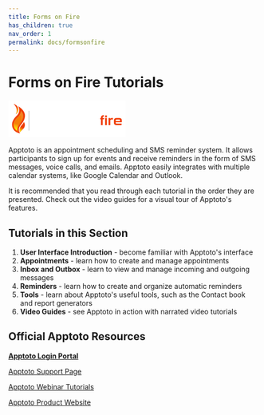 ```yaml
---
title: Forms on Fire
has_children: true
nav_order: 1
permalink: docs/formsonfire
---
```


# Forms on Fire Tutorials

<img src="/assets/formsonfire/logo.png" />

Apptoto is an appointment scheduling and SMS reminder system. It allows participants to sign up for events and receive reminders in the form of SMS messages, voice calls, and emails. Apptoto easily integrates with multiple calendar systems, like Google Calendar and Outlook.

It is recommended that you read through each tutorial in the order they are presented. Check out the video guides for a visual tour of Apptoto's features.

## Tutorials in this Section
1. **User Interface Introduction** - become familiar with Apptoto's interface
2. **Appointments** - learn how to create and manage appointments
3. **Inbox and Outbox** - learn to view and manage incoming and outgoing messages
4. **Reminders** - learn how to create and organize automatic reminders
5. **Tools** - learn about Apptoto's useful tools, such as the Contact book and report generators
6. **Video Guides** - see Apptoto in action with narrated video tutorials

## Official Apptoto Resources

<a href="https://secure5.apptoto.com/portal">**Apptoto Login Portal**</a>

<a href="https://www.apptoto.com/support/">Apptoto Support Page</a>

<a href="https://www.apptoto.com/webinars/">Apptoto Webinar Tutorials</a>

<a href="https://www.apptoto.com/">Apptoto Product Website</a>

